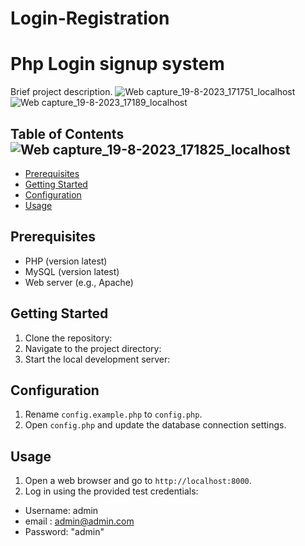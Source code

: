 # Login-Registration
# Php Login signup system

Brief project description.
![Web capture_19-8-2023_171751_localhost](https://github.com/amresh012/Login-Registration/assets/73485115/a135aa66-20fc-4584-9747-d4459bbca8c6)
![Web capture_19-8-2023_17189_localhost](https://github.com/amresh012/Login-Registration/assets/73485115/03d0e391-857a-4388-89c2-6ea3c67dfbaf)

## Table of Contents![Web capture_19-8-2023_171825_localhost](https://github.com/amresh012/Login-Registration/assets/73485115/510dfcd6-56d0-4c63-ac22-b4b9d4140650)


- [Prerequisites](#prerequisites)
- [Getting Started](#getting-started)
- [Configuration](#configuration)
- [Usage](#usage)


## Prerequisites


- PHP (version latest)
- MySQL (version latest)
- Web server (e.g., Apache)

## Getting Started


1. Clone the repository:
2. Navigate to the project directory:
3. Start the local development server:

## Configuration


1. Rename `config.example.php` to `config.php`.
2. Open `config.php` and update the database connection settings.

## Usage


1. Open a web browser and go to `http://localhost:8000`.
2. Log in using the provided test credentials:
- Username: admin
- email : admin@admin.com
- Password: "admin"




